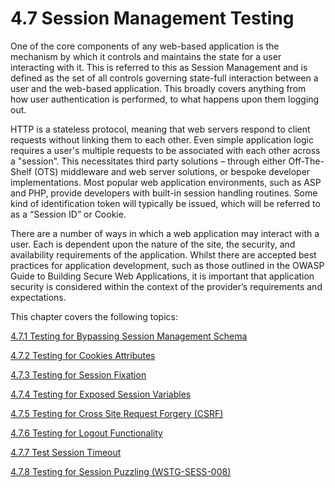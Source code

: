 # 4.7 Session Management Testing

One of the core components of any web-based application is the mechanism by which it controls and maintains the state for a user interacting with it. This is referred to this as Session Management and is defined as the set of all controls governing state-full interaction between a user and the web-based application. This broadly covers anything from how user authentication is performed, to what happens upon them logging out.

HTTP is a stateless protocol, meaning that web servers respond to client requests without linking them to each other. Even simple application logic requires a user's multiple requests to be associated with each other across a "session”. This necessitates third party solutions – through either Off-The-Shelf (OTS) middleware and web server solutions, or bespoke developer implementations. Most popular web application environments, such as ASP and PHP, provide developers with built-in session handling routines. Some kind of identification token will typically be issued, which will be referred to as a “Session ID” or Cookie.

There are a number of ways in which a web application may interact with a user. Each is dependent upon the nature of the site, the security, and availability requirements of the application. Whilst there are accepted best practices for application development, such as those outlined in the OWASP Guide to Building Secure Web Applications, it is important that application security is considered within the context of the provider’s requirements and expectations.

This chapter covers the following topics:

[4.7.1 Testing for Bypassing Session Management Schema](4.7.1_Testing_for_Session_Management_Schema.md)

[4.7.2 Testing for Cookies Attributes](4.7.2_Testing_for_Cookies_Attributes.md)

[4.7.3 Testing for Session Fixation](4.7.3_Testing_for_Session_Fixation.md)

[4.7.4 Testing for Exposed Session Variables](4.7.4_Testing_for_Exposed_Session_Variables.md)

[4.7.5 Testing for Cross Site Request Forgery (CSRF)](4.7.5_Testing_for_CSRF.md)

[4.7.6 Testing for Logout Functionality](4.7.6_Testing_for_Logout_Functionality.md)

[4.7.7 Test Session Timeout](4.7.7_Test_Session_Timeout.md)

[4.7.8 Testing for Session Puzzling (WSTG-SESS-008)](4.7.8_Testing_for_Session_Puzzling_WSTG-SESS-008.md)
